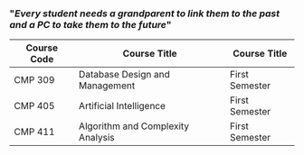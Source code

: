 ### "_Every student needs a grandparent to link them to the past and a PC to take them to the future_" 


Course Code | Course Title   | Course Title
------------ | -------------  | -------------
CMP 309 | Database Design and Management  | First Semester
CMP 405 | Artificial Intelligence  | First Semester
CMP 411 | Algorithm and Complexity Analysis  | First Semester
